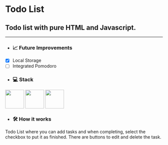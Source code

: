 # Todo List
## Todo list with pure HTML and Javascript.
---

- ### :chart_with_upwards_trend: Future Improvements
- [x] Local Storage
- [ ] Integrated Pomodoro

- ### 💻 Stack
<div>
  <img src="https://cdn.jsdelivr.net/gh/devicons/devicon/icons/javascript/javascript-original.svg" width="60" height="60" align="center"  />         
  <img src="https://cdn.jsdelivr.net/gh/devicons/devicon/icons/html5/html5-original-wordmark.svg" width="60" height="60" align="center" />          
  <img src="https://cdn.jsdelivr.net/gh/devicons/devicon/icons/css3/css3-original-wordmark.svg" width="60" height="60" align="center" />                     
</div>

 - ### 🛠 How it works
Todo List where you can add tasks and when completing, select the checkbox to put it as finished. There are buttons to edit and delete the task.

